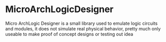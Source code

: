 # MicroArchLogicDesigner

Micro ArchLogic Designer is a small library used to emulate logic circuits and modules, it does not simulate real physical behavior, 
pretty much only useable to make proof of concept designs or testing out idea 
